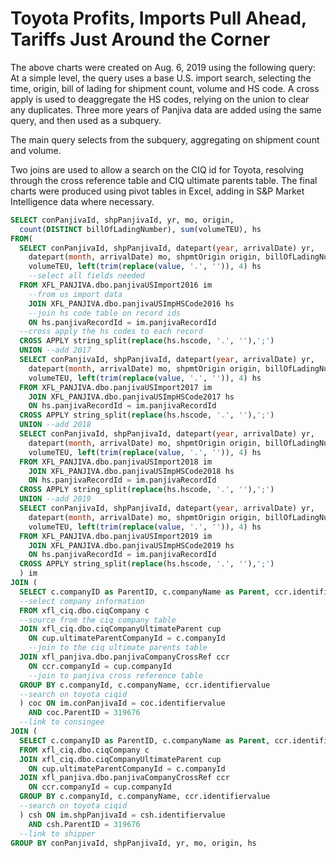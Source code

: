 # Toyota Profits, Imports Pull Ahead, Tariffs Just Around the Corner

The above charts were created on Aug. 6, 2019 using the following query: At a simple level, the query uses a base U.S. import search, selecting the time, origin, bill of lading for shipment count, volume and HS code. A cross apply is used to deaggregate the HS codes, relying on the union to clear any duplicates. Three more years of Panjiva data are added using the same query, and then used as a subquery. 

The main query selects from the subquery, aggregating on shipment count and volume.

Two joins are used to allow a search on the CIQ id for Toyota, resolving through the cross reference table and CIQ ultimate parents table. The final charts were produced using pivot tables in Excel, adding in S&P Market Intelligence data where necessary.

```sql
SELECT conPanjivaId, shpPanjivaId, yr, mo, origin,
  count(DISTINCT billOfLadingNumber), sum(volumeTEU), hs
FROM(
  SELECT conPanjivaId, shpPanjivaId, datepart(year, arrivalDate) yr,
    datepart(month, arrivalDate) mo, shpmtOrigin origin, billOfLadingNumber,
    volumeTEU, left(trim(replace(value, '.', '')), 4) hs
    --select all fields needed
  FROM XFL_PANJIVA.dbo.panjivaUSImport2016 im
  	--from us import data
    JOIN XFL_PANJIVA.dbo.panjivaUSImpHSCode2016 hs
    --join hs code table on record ids
    ON hs.panjivaRecordId = im.panjivaRecordId
  --cross apply the hs codes to each record
  CROSS APPLY string_split(replace(hs.hscode, '.', ''),';')
  UNION --add 2017
  SELECT conPanjivaId, shpPanjivaId, datepart(year, arrivalDate) yr,
    datepart(month, arrivalDate) mo, shpmtOrigin origin, billOfLadingNumber,
    volumeTEU, left(trim(replace(value, '.', '')), 4) hs
  FROM XFL_PANJIVA.dbo.panjivaUSImport2017 im
    JOIN XFL_PANJIVA.dbo.panjivaUSImpHSCode2017 hs
    ON hs.panjivaRecordId = im.panjivaRecordId
  CROSS APPLY string_split(replace(hs.hscode, '.', ''),';')
  UNION --add 2018
  SELECT conPanjivaId, shpPanjivaId, datepart(year, arrivalDate) yr,
    datepart(month, arrivalDate) mo, shpmtOrigin origin, billOfLadingNumber,
    volumeTEU, left(trim(replace(value, '.', '')), 4) hs
  FROM XFL_PANJIVA.dbo.panjivaUSImport2018 im
    JOIN XFL_PANJIVA.dbo.panjivaUSImpHSCode2018 hs
    ON hs.panjivaRecordId = im.panjivaRecordId
  CROSS APPLY string_split(replace(hs.hscode, '.', ''),';')
  UNION --add 2019
  SELECT conPanjivaId, shpPanjivaId, datepart(year, arrivalDate) yr,
    datepart(month, arrivalDate) mo, shpmtOrigin origin, billOfLadingNumber,
    volumeTEU, left(trim(replace(value, '.', '')), 4) hs
  FROM XFL_PANJIVA.dbo.panjivaUSImport2019 im
    JOIN XFL_PANJIVA.dbo.panjivaUSImpHSCode2019 hs
    ON hs.panjivaRecordId = im.panjivaRecordId
  CROSS APPLY string_split(replace(hs.hscode, '.', ''),';')
  ) im
JOIN (
  SELECT c.companyID as ParentID, c.companyName as Parent, ccr.identifiervalue
  --select company information
  FROM xfl_ciq.dbo.ciqCompany c
  --source from the ciq company table
  JOIN xfl_ciq.dbo.ciqCompanyUltimateParent cup
    ON cup.ultimateParentCompanyId = c.companyId
    --join to the ciq ultimate parents table
  JOIN xfl_panjiva.dbo.panjivaCompanyCrossRef ccr
    ON ccr.companyId = cup.companyId
    --join to panjiva cross reference table
  GROUP BY c.companyId, c.companyName, ccr.identifiervalue
  --search on toyota ciqid
  ) coc ON im.conPanjivaId = coc.identifiervalue 
    AND coc.ParentID = 319676
  --link to consingee
JOIN (
  SELECT c.companyID as ParentID, c.companyName as Parent, ccr.identifiervalue
  FROM xfl_ciq.dbo.ciqCompany c
  JOIN xfl_ciq.dbo.ciqCompanyUltimateParent cup
    ON cup.ultimateParentCompanyId = c.companyId
  JOIN xfl_panjiva.dbo.panjivaCompanyCrossRef ccr
    ON ccr.companyId = cup.companyId
  GROUP BY c.companyId, c.companyName, ccr.identifiervalue
  --search on toyota ciqid
  ) csh ON im.shpPanjivaId = csh.identifiervalue 
    AND csh.ParentID = 319676
  --link to shipper
GROUP BY conPanjivaId, shpPanjivaId, yr, mo, origin, hs
```
